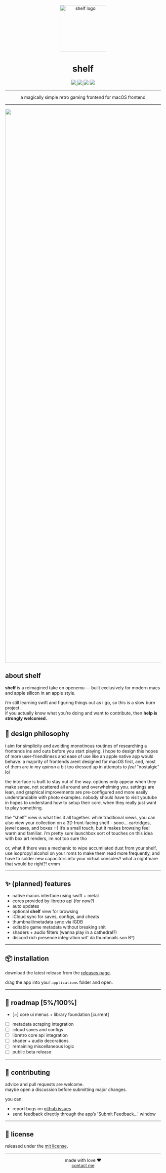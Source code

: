 <!-- title -->
<div align="center">

  <picture>
    <source media="(prefers-color-scheme: light)" srcset="https://github.com/user-attachments/assets/9c44e9b8-7d07-4c83-b6de-beddd7726dc4">
    <source media="(prefers-color-scheme: dark)" srcset="https://github.com/user-attachments/assets/e15502bb-c34c-408d-8d6a-2e5296ebf2d5">
    <img alt="shelf logo" src="https://github.com/user-attachments/assets/9c44e9b8-7d07-4c83-b6de-beddd7726dc4" width="150">
  </picture>

  <h1>shelf</h1>

  <!-- badges -->
<p>
    <a href="https://github.com/spencersmitty/shelf/releases">
      <img src="https://img.shields.io/github/v/release/spencersmitty/shelf?label=version&color=blue">
    </a>
    <a href="https://github.com/spencersmitty/shelf/issues">
      <img src="https://img.shields.io/github/issues/spencersmitty/shelf?color=red">
    </a>
  <img src="https://img.shields.io/badge/help-wanted-orange">
    <img src="https://img.shields.io/badge/platform-macOS-black?logo=apple&logoColor=white">
  </p>


---

a magically simple retro gaming frontend for macOS frontend

---

<img width="3790" height="1794" alt="1" src="https://github.com/user-attachments/assets/ae7229ee-fa4c-45b9-ab93-d83d99b2ead5" />


</div>

## about shelf  

**shelf** is a reimagined take on openemu — built exclusively for modern macs and apple silicon in an apple style.

i’m still learning swift and figuring things out as i go, so this is a slow burn project.  
if you actually know what you’re doing and want to contribute, then **help is strongly welcomed.**

## 🫧 design philosophy  

i aim for simplicity and avoiding monotinous routines of researching a frontends ins and outs before you start playing. i hope to design this hopes of more user-friendliness and ease of use like an apple native app would behave. a majority of frontends arent designed for macOS first, and, most of them are *in my opinon* a bit too dressed up in attempts to *feel* "nostalgic" lol

the interface is built to stay out of the way. options only appear when they make sense, not scattered all around and overwhelming you. settings are lean, and graphical improvements are pre-configured and more easily understandable with photo examples. nobody should have to visit youtube in hopes to understand how to setup their core, when they really just want to play something.

the “shelf” view is what ties it all together. while traditional views, you can also view your collection on a 3D front-facing shelf - sooo... cartridges, jewel cases, and boxes :-)
it’s a small touch, but it makes browsing feel warm and familiar. i'm pretty sure launchbox sort of touches on this idea with box art renders, im not too sure tho

or, what if there was a mechanic to wipe accumilated dust from your shelf, use isopropyl alcohol on your roms to make them read more frequently, and have to solder new capacitors into your virtual consoles? what a nightmare that would be right?! ermm

---

## ✨ (**planned**) features

- native macos interface using swift + metal
- cores provided by libretro api (for now?)
- auto updates
- optional **shelf** view for browsing
- iCloud sync for saves, configs, and cheats
- thumbnail/metadata sync via IGDB
- editable game metadata without breaking shit
- shaders + audio filters (wanna play in a cathedral?)
- discord rich presence integration wit' da thumbnails son B^)

---

## 📦 installation  

download the latest release from the [releases page](https://github.com/yourname/shelf/releases).

drag the app into your `applications` folder and open.  

---

## 🧭 roadmap [5%/100%]

- [~] core ui menus + library foundation [current]
- [ ] metadata scraping integration
- [ ] icloud saves and configs
- [ ] libretro core api integration
- [ ] shader + audio decorations
- [ ] remaining miscellaneous logic
- [ ] public beta release

---

## 🤝 contributing  

advice and pull requests are welcome.  
maybe open a discussion before submitting major changes.

you can:  
- report bugs on [github issues](https://github.com/spencersmitty/shelf/issues)
- send feedback directly through the app’s 'Submit Feedback...' window

---

## 📄 license  

released under the [mit license](license).  

---

<p align="center">
  made with love ❤️
  <br>
  <a href="mailto:contact@spencersmitty.com">contact me</a>
</p>
